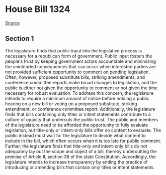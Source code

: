 # House Bill 1324

[Source](http://lawfilesext.leg.wa.gov/biennium/2021-22/Xml/Bills/House%20Bills/1324.xml)
## Section 1
The legislature finds that public input into the legislative process is necessary for a republican form of government. Public input fosters the people's trust by keeping government actors accountable and minimizing the unintended consequences that can occur when interested parties are not provided sufficient opportunity to comment on pending legislation. Often, however, proposed substitute bills, striking amendments, and conference committee reports make broad changes to legislation, and the public is either not given the opportunity to comment or not given the time necessary for robust evaluation. To address this concern, the legislature intends to require a minimum amount of notice before holding a public hearing on a new bill or voting on a proposed substitute, striking amendment, or conference committee report.
Additionally, the legislature finds that bills containing only titles or intent statements contribute to a culture of opacity that undercuts the public trust. The public and members of the legislature need to be afforded the opportunity to fully evaluate legislation, but title-only or intent-only bills offer no content to evaluate. The public instead must wait for the legislature to decide what content to include in the bill, which often occurs when it is too late for public comment. Further, the legislature finds that title-only and intent-only bills do not adequately lay out the scope and object of a bill, thereby undercutting the premise of Article II, section 38 of the state Constitution. Accordingly, the legislature intends to increase transparency by ending the practice of introducing or amending bills that contain only titles or intent statements.
